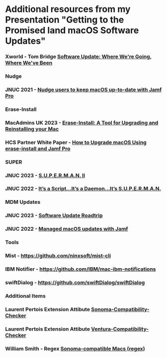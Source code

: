 # Additional resources from my Presentation "Getting to the Promised land macOS Software Updates"

### Xworld - Tom Bridge [Software Update: Where We're Going, Where We've Been](https://youtu.be/vH53uj-A6SQ?si=YmQmknAsxvpfZg8c)

### Nudge
### JNUC 2021 - [Nudge users to keep macOS up-to-date with Jamf Pro](https://www.jamf.com/resources/videos/nudge-users-to-keep-macos-up-to-date-with-jamf-pro/)

### Erase-Install
### MacAdmins UK 2023 - [Erase-Install: A Tool for Upgrading and Reinstalling your Mac](https://grahamrpugh.com/2023/05/14/macaduk-presentation-eraseinstall.html)
### HCS Partner White Paper - [How to Upgrade macOS Using erase-install and Jamf Pro](https://hcsonline.com/support/white-papers/how-to-upgrade-macos-using-erase-install-and-jamf-pro)

### SUPER
### JNUC 2023 - [S.U.P.E.R.M.A.N. II](https://www.jamf.com/resources/videos/supercharging-macos-updates/)
### JNUC 2022 - [It’s a Script…It’s a Daemon…It’s S.U.P.E.R.M.A.N.](https://www.jamf.com/resources/videos/its-a-script-its-a-daemon-its-superman/)

### MDM Updates
### JNUC 2023 - [Software Update Roadtrip](https://www.jamf.com/resources/videos/software-update-roadtrip-jnuc-2023/)
### JNUC 2022 - [Managed macOS updates with Jamf](https://www.jamf.com/blog/fundamentals-macos-updates-jnuc2022/)

### Tools
### Mist - https://github.com/ninxsoft/mist-cli
### IBM Notifier - https://github.com/IBM/mac-ibm-notifications
### swiftDialog - https://github.com/swiftDialog/swiftDialog

### Additional Items
### Laurent Pertois Extension Attibute [Sonoma-Compatibility-Checker](https://github.com/laurentpertois/Sonoma-Compatibility-Checker)
### Laurent Pertois Extension Attibute [Ventura-Compatibility-Checker](https://github.com/laurentpertois/Ventura-Compatibility-Checker)
### William Smith - Regex [Sonoma-compatible Macs (regex)](https://gist.github.com/talkingmoose/1b852e5d4fc8e76b4400ca2e4b3f3ad0)



